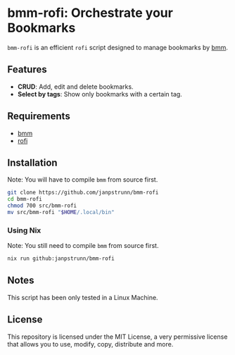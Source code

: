 # bmm-rofi: Orchestrate your Bookmarks

`bmm-rofi` is an efficient `rofi` script designed to manage bookmarks by [bmm](https://github.com/dhth/bmm).

## Features

- **CRUD**: Add, edit and delete bookmarks.
- **Select by tags**: Show only bookmarks with a certain tag.

## Requirements

- [bmm](https://github.com/dhth/bmm)
- [rofi](https://github.com/davatorium/rofi)

## Installation

Note: You will have to compile `bmm` from source first.

```bash
git clone https://github.com/janpstrunn/bmm-rofi
cd bmm-rofi
chmod 700 src/bmm-rofi
mv src/bmm-rofi "$HOME/.local/bin"
```

### Using Nix

Note: You still need to compile `bmm` from source first.

```bash
nix run github:janpstrunn/bmm-rofi
```

## Notes

This script has been only tested in a Linux Machine.

## License

This repository is licensed under the MIT License, a very permissive license that allows you to use, modify, copy, distribute and more.
